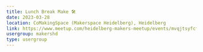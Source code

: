 ```yaml
---
title: Lunch Break Make 🛠️
date: 2023-03-28
location: CoMakingSpace (Makerspace Heidelberg), Heidelberg
link: https://www.meetup.com/heidelberg-makers-meetup/events/mvqjtsyfcfblc/
usergroup: makershd
type: usergroup
---
```

